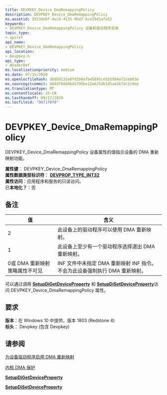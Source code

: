 ```yaml
---
title: DEVPKEY_Device_DmaRemappingPolicy
description: DEVPKEY_Device_DmaRemappingPolicy
ms.assetid: 3553debf-dec8-4135-9bd7-6ce2941afa52
keywords:
- DEVPKEY_Device_DmaRemappingPolicy 设备和驱动程序安装
topic_type:
- apiref
api_name:
- DEVPKEY_Device_DmaRemappingPolicy
api_location:
- Devpkey.h
api_type:
- HeaderDef
ms.localizationpriority: medium
ms.date: 07/15/2020
ms.openlocfilehash: db8b9131e0fd2b8afb45895ce555584af2ceb03e
ms.sourcegitcommit: b84d760d4b45795be12e625db1d5a4167dc2c9ee
ms.translationtype: MT
ms.contentlocale: zh-CN
ms.lasthandoff: 09/17/2020
ms.locfileid: "90717070"
---
```

# <a name="devpkey_device_dmaremappingpolicy"></a>DEVPKEY_Device_DmaRemappingPolicy

DEVPKEY_Device_DmaRemappingPolicy 设备属性的值指示设备的 DMA 重新映射功能。

**属性键**： DEVPKEY_Device_DmaRemappingPolicy  
**属性数据类型标识符**： [ **DEVPROP_TYPE_INT32**](devprop-type-int32.md)  
**属性访问**：应用程序和服务的只读访问。  
已**本地化？**：否  

 
<a name="remarks"></a>备注
-------

| 值 | 含义 |
| ----- | ------- |
| 2     | 此设备上的驱动程序可以使用 DMA 重新映射。 |
| 1     | 此设备上至少有一个驱动程序选择退出 DMA 重新映射。 |
| 0或 DMA 重新映射策略属性不可见 | INF 文件中未指定 DMA 重新映射 INF 指令。 不会为此设备强制执行 DMA 重新映射。 |


可以通过调用 [**SetupDiGetDeviceProperty**](/windows/win32/api/setupapi/nf-setupapi-setupdigetdevicepropertyw) 和 [**SetupDiSetDeviceProperty**](/windows/win32/api/setupapi/nf-setupapi-setupdisetdevicepropertyw)访问 DEVPKEY_Device_DmaRemappingPolicy 属性。

<a name="requirements"></a>要求
------------

**版本**：在 Windows 10 中提供，版本 1803 (Redstone 4)   
**标头**： Devpkey (包含 Devpkey)   


## <a name="see-also"></a>请参阅

[为设备驱动程序启用 DMA 重新映射](../pci/enabling-dma-remapping-for-device-drivers.md)

[内核 DMA 保护](/windows/security/information-protection/kernel-dma-protection-for-thunderbolt)

[**SetupDiGetDeviceProperty**](/windows/win32/api/setupapi/nf-setupapi-setupdigetdevicepropertyw)

[**SetupDiSetDeviceProperty**](/windows/win32/api/setupapi/nf-setupapi-setupdisetdevicepropertyw)